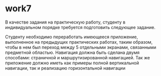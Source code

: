 # work7

В качестве задания на практическую работу, студенту в индивидуальном порядке требуется
подготовить следующее задание.  

Студенту необходимо переработать имеющееся приложение, выполненное на предыдущих
практических работах, таким образом, чтобы в нем был переход между 5 отдельными экранами,
связанными предметной областью. Навигация должна быть сделана двумя способами: страничной
и маршрутизированной навигацией. Так же приложение должно иметь как примеры полной
вертикальной навигации, так и реализацию горизонтальной навигации
